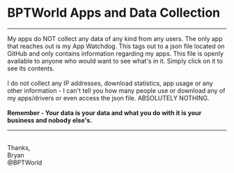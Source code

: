 # BPTWorld Apps and Data Collection

<hr>
My apps do NOT collect any data of any kind from any users. The only app that reaches out is my App Watchdog. This tags out to a json file located on GitHub and only contains information regarding my apps. This file is openly available to anyone who would want to see what's in it. Simply click on it to see its contents.
<br><br>
I do not collect any IP addresses, download statistics, app usage or any other information - I can't tell you how many people use or download any of my apps/drivers or even access the json file. ABSOLUTELY NOTHING.
<br><br>
<b>Remember - Your data is your data and what you do with it is your business and nobody else's.</b>
<hr>
<br>
Thanks,<br>
Bryan<br>
@BPTWorld
